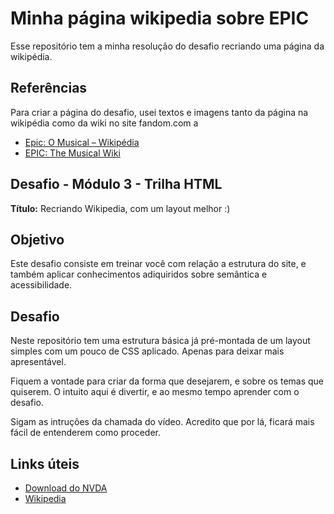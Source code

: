 # Minha página wikipedia sobre EPIC

Esse repositório tem a minha resolução do desafio recriando uma página da wikipédia.

## Referências

Para criar a página do desafio, usei textos e imagens tanto da página na wikipédia como da wiki no site fandom.com
a

- [Epic: O Musical – Wikipédia](https://pt.wikipedia.org/wiki/Epic:_O_Musical#)
- [EPIC: The Musical Wiki](https://epicthemusical.fandom.com/wiki/EPIC:_The_Musical)

## Desafio - Módulo 3 - Trilha HTML

**Título:** Recriando Wikipedia, com um layout melhor :)

## Objetivo

Este desafio consiste em treinar você com relação a estrutura do site, e também aplicar conhecimentos adiquiridos sobre semântica e acessibilidade.

## Desafio

Neste repositório tem uma estrutura básica já pré-montada de um layout simples com um pouco de CSS aplicado. Apenas para deixar mais apresentável.

Fiquem a vontade para criar da forma que desejarem, e sobre os temas que quiserem. O intuito aqui é divertir, e ao mesmo tempo aprender com o desafio.

Sigam as intruções da chamada do vídeo. Acredito que por lá, ficará mais fácil de entenderem como proceder.

## Links úteis

- [Download do NVDA](https://www.nvaccess.org/download/)
- [Wikipedia](https://pt.wikipedia.org/)
